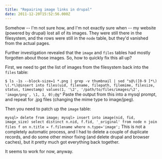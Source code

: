 ```yaml
---
title: "Repairing image links in drupal"
date: 2011-12-20T15:52:56.000Z
---
```

Somehow -- I'm not sure how, and I'm not exactly sure when -- my website (powered by drupal) lost all of its images. They were still there in the filesystem, and the rows were still in the `node` table, but they'd vanished from the actual pages.

Further investigation revealed that the `image` and `files` tables had mostly forgotten about those images. So, how to quickly fix this all up?

First, we need to get the list of images from the filesystem back into the `files` table:

`$ ls -1s --block-size=1 *.png | grep -v thumbnail | sed "s@\([0-9 ]*\) \(.*\)@insert into files(uid, filename, filepath, filemime, filesize, status, timestamp) values(1, '\2', '/path/to/files/images/\2', 'image/png', \1, 1, 0);@g"`
Paste the output from this into a mysql prompt, and repeat for .jpg files (changing the mime type to image/jpeg).

Then you need to patch up the `image` table:

`mysql> delete from image;
 mysql> insert into image(nid, fid, image_size) select distinct n.nid, f.fid, '_original' from node n join files f on n.title = f.filename where n.type='image';`
This is not a completely automatic process, and I had to delete a couple of duplicate records, and do some other minor fixing (and delete drupal and browser caches), but it pretty much got everything back together.

It seems to work for now, anyway.
